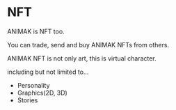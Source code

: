 # NFT

ANIMAK is NFT too.

You can trade, send and buy ANIMAK NFTs from others.

ANIMAK NFT is not only art, this is virtual character.

including but not limited to...

* Personality
* Graphics(2D, 3D)
* Stories
